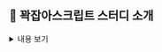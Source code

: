 ## 🔎 꽉잡아스크립트 스터디 소개

<details>
<summary>내용 보기</summary>
<div markdown="1">
<h3>📌 Introduction</h3>
Deep Dive책을 살펴보는 목적을 가지며,
<br />
자바스크립트 개념을 깃헙에 정리하고 질의응답을 진행하는 스터디입니다.
<br />
<br />
<h3>📌 When, Where</h3>
- 매주 화요일, 금요일 오전 10시, 구글 밋, 디스코드
<br />
 - 기간 : 7월 1일 금요일부터 시작.

(진도에 따라 변동이 생길 수 있습니다.)
<br />
<br />

<h3>📌 How</h3>
- 각 자 맡은 파트를 스터디 전까지 정리합니다.<br />
- 스터디에서 맡은 파트를 설명하고, 질의응답을 진행합니다.<br />
- 스터디 후, 깃헙에 마크다운으로 작성한 글을 올립니다.
</div>
</details>
